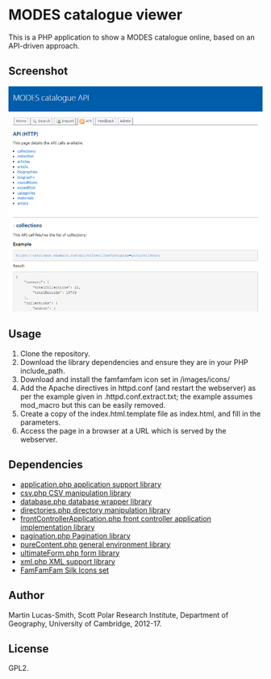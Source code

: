 MODES catalogue viewer
======================

This is a PHP application to show a MODES catalogue online, based on an API-driven approach.

Screenshot
----------

![Screenshot](screenshot.png)


Usage
-----

1. Clone the repository.
2. Download the library dependencies and ensure they are in your PHP include_path.
3. Download and install the famfamfam icon set in /images/icons/
4. Add the Apache directives in httpd.conf (and restart the webserver) as per the example given in .httpd.conf.extract.txt; the example assumes mod_macro but this can be easily removed.
5. Create a copy of the index.html.template file as index.html, and fill in the parameters.
6. Access the page in a browser at a URL which is served by the webserver.


Dependencies
------------

* [application.php application support library](https://download.geog.cam.ac.uk/projects/application/)
* [csv.php CSV manipulation library](https://download.geog.cam.ac.uk/projects/csv/)
* [database.php database wrapper library](https://download.geog.cam.ac.uk/projects/database/)
* [directories.php directory manipulation library](https://download.geog.cam.ac.uk/projects/directories/)
* [frontControllerApplication.php front controller application implementation library](https://download.geog.cam.ac.uk/projects/frontcontrollerapplication/)
* [pagination.php Pagination library](https://download.geog.cam.ac.uk/projects/pagination/)
* [pureContent.php general environment library](https://download.geog.cam.ac.uk/projects/purecontent/)
* [ultimateForm.php form library](https://download.geog.cam.ac.uk/projects/ultimateform/)
* [xml.php XML support library](https://download.geog.cam.ac.uk/projects/xml/)
* [FamFamFam Silk Icons set](http://www.famfamfam.com/lab/icons/silk/)


Author
------

Martin Lucas-Smith, Scott Polar Research Institute, Department of Geography, University of Cambridge, 2012-17.


License
-------

GPL2.

